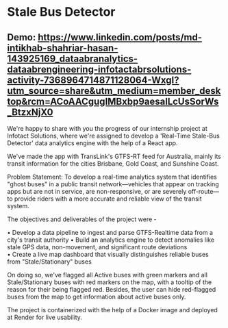 # Stale Bus Detector

## Demo: https://www.linkedin.com/posts/md-intikhab-shahriar-hasan-143925169_dataabranalytics-dataabrengineering-infotactabrsolutions-activity-7368964714871128064-WxgI?utm_source=share&utm_medium=member_desktop&rcm=ACoAACgugIMBxbp9aesalLcUsSorWs_BtzxNjX0

We're happy to share with you the progress of our internship project at Infotact Solutions, where we're assigned to develop a 'Real-Time Stale-Bus Detector' data analytics engine with the help of a React app. 

We've made the app with TransLink's GTFS-RT feed for Australia, mainly its transit information for the cities Brisbane, Gold Coast, and Sunshine Coast. 

Problem Statement: To develop a real-time analytics system that identifies "ghost buses" in a public transit network—vehicles that appear on tracking apps but are not in service, are non-responsive, or are severely off-route—to provide riders with a more accurate and reliable view of the transit system.

The objectives and deliverables of the project were - 

• Develop a data pipeline to ingest and parse GTFS-Realtime data from a city's transit authority 
• Build an analytics engine to detect anomalies like stale GPS data, non-movement, and significant route deviations  
• Create a live map dashboard that visually distinguishes reliable buses from "Stale/Stationary" buses 

On doing so, we've flagged all Active buses with green markers and all Stale/Stationary buses with red markers on the map, with a tooltip of the reason for their being flagged red. Besides, the user can hide red-flagged buses from the map to get information about active buses only. 

The project is containerized with the help of a Docker image and deployed at Render for live usability.
